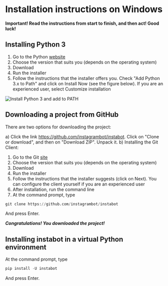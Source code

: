 # Installation instructions on Windows

**Important! Read the instructions from start to finish, and then act! Good luck!**

## Installing Python 3

1. Go to the Python [website](https://www.python.org/downloads/)
2. Choose the version that suits you (depends on the operating system)
3. Download
4. Run the installer
5. Follow the instructions that the installer offers you. Check "Add Python 3.x to Path" and click on Install Now (see the figure below). If you are an experienced user, select Customize installation

![Install Python 3 and add to PATH](https://github.com/damirqa/instabot/blob/master/docs/img/install_python_on_Windows.PNG "Install Python 3 and add to PATH")

## Downloading a project from GitHub

There are two options for downloading the project:

a) Click the link https://github.com/instagrambot/instabot. Click on "Clone or download", and then on "Download ZIP". Unpack it.
b) Installing the Git Client:
1. Go to the Git [site](https://git-scm.com/downloads)
2. Choose the version that suits you (depends on the operating system)
3. Download
4. Run the installer
5. Follow the instructions that the installer suggests (click on Next). You can configure the client yourself if you are an experienced user
6. After installation, run the command line
7. At the command prompt, type

``` python
git clone https://github.com/instagrambot/instabot
```
And press Enter.

***Congratulations! You downloaded the project!***

## Installing instabot in a virtual Python environment

At the command prompt, type

``` python
pip install -U instabot
```
And press Enter.
